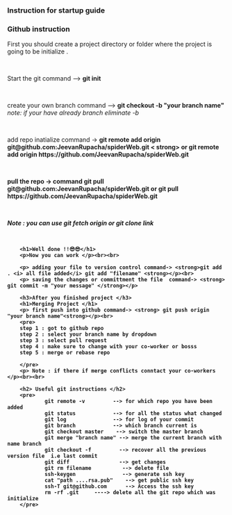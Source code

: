 
   <h3>Instruction for startup guide </h3>
        <h3>Github instruction </h3>
        <p>First you should create a project directory or folder where the project is going to be initialize .</p><br>
        <p>Start the git  command --> <strong>git init </strong> </p><br>
        <p>create your own branch  command --> <strong>git checkout -b "your branch name" </strong> <i> note: if your have already branch eliminate -b </i> </p> <br>
        <p> add repo inatialize command -> <strong> git remote add origin git@github.com:JeevanRupacha/spiderWeb.git < strong> or <strong> git remote add origin https://github.com/JeevanRupacha/spiderWeb.git </strong> </p> <br>
        <p>pull the repo -> command <strong> git pull git@github.com:JeevanRupacha/spiderWeb.git </strong> or <strong> git pull https://github.com/JeevanRupacha/spiderWeb.git</strong></p><br>
        <p> <i>Note : you can use git fetch origin or git clone link </i></p><br/>

        <h1>Well done !!😎😎</h1> 
        <p>Now you can work </p><br><br>

        <p> adding your file to version control command-> <strong>git add . <i> all file added</i> git add "filename" <strong></p><br>
        <p> saving the changes or committment the file  command-> <strong> git commit -m "your message" </strong></p> 

        <h3>After you finished project </h3>
        <h1>Merging Project </h1>
        <p> first push into github command-> <strong> git push origin "your branch name"<strong></p><br>
        <pre>
        step 1 : got to github repo
        step 2 : select your branch name by dropdown 
        step 3 : select pull request 
        step 4 : make sure to change with your co-worker or bosss
        step 5 : merge or rebase repo

        </pre>
        <p> Note : if there if merge conflicts conntact your co-workers </p><br><br>

        <h2> Useful git instructions </h2>
        <pre>
                git remote -v         --> for which repo you have been added
                git status            --> for all the status what changed 
                git log               --> for log of your commit 
                git branch            --> which branch current is
                git checkout master    --> switch the master branch 
                git merge "branch name" --> merge the current branch with name branch 
                git checkout -f         --> recover all the previous version file  i.e last commit 
                git diff                --> get changes 
                git rm filename          --> delete file 
                ssh-keygen               --> generate ssh key 
                cat "path ....rsa.pub"    --> get public ssh key
                ssh-T git@github.com      --> Access the ssh key 
                rm -rf .git     ----> delete all the git repo which was initialize
        </pre>
